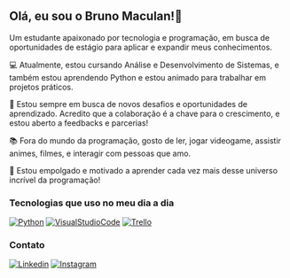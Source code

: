 ## Olá, eu sou o Bruno Maculan!👋

Um estudante apaixonado por tecnologia e programação, em busca de oportunidades de estágio para aplicar e expandir meus conhecimentos.

💻 Atualmente, estou cursando Análise e Desenvolvimento de Sistemas, e também estou aprendendo Python e estou animado para trabalhar em projetos práticos.

🌱 Estou sempre em busca de novos desafios e oportunidades de aprendizado. Acredito que a colaboração é a chave para o crescimento, e estou aberto a feedbacks e parcerias!

📚 Fora do mundo da programação, gosto de ler, jogar videogame, assistir animes, filmes, e interagir com pessoas que amo.

🚀 Estou empolgado e motivado a aprender cada vez mais desse universo incrível da programação!

### Tecnologias que uso no meu dia a dia

[![Python](https://img.shields.io/badge/Python-14354C?style=for-the-badge&logo=python&logoColor=white)]()
[![VisualStudioCode](https://img.shields.io/badge/Visual_Studio_Code-0078D4?style=for-the-badge&logo=visual%20studio%20code&logoColor=white)]()
[![Trello](https://img.shields.io/badge/Trello-0052CC?style=for-the-badge&logo=trello&logoColor=white)]()

### Contato

[![Linkedin](https://img.shields.io/badge/LinkedIn-0077B5?style=for-the-badge&logo=linkedin&logoColor=white)](https://www.linkedin.com/in/bruno-maculan-840096131?utm_source=share&utm_campaign=share_via&utm_content=profile&utm_medium=android_app)
[![Instagram](https://img.shields.io/badge/Instagram-E4405F?style=for-the-badge&logo=instagram&logoColor=white)](https://www.instagram.com/brunoomaaculaan?igsh=bmMydnVmaDNoMmc4)
